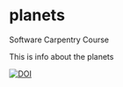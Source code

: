 # planets
Software Carpentry Course

This is info about the planets

[![DOI](https://zenodo.org/badge/22994/mngeorgieva/planets.svg)](https://zenodo.org/badge/latestdoi/22994/mngeorgieva/planets)
